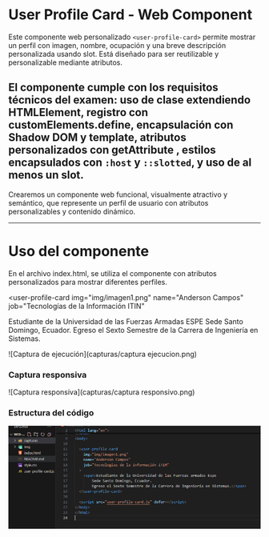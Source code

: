 # User Profile Card - Web Component

Este componente web personalizado `<user-profile-card>` permite mostrar un perfil con imagen, nombre, ocupación y una breve descripción personalizada usando slot. Está diseñado para ser reutilizable y personalizable mediante atributos.

El componente cumple con los requisitos técnicos del examen: uso de clase extendiendo HTMLElement, registro con customElements.define, encapsulación con Shadow DOM y template, atributos personalizados con getAttribute , estilos encapsulados con `:host` y `::slotted`, y uso de al menos un slot.
--------------

Crearemos un componente web funcional, visualmente atractivo y semántico, que represente un perfil de usuario con atributos personalizables y contenido dinámico.

------------------

# Uso del componente
En el archivo index.html, se utiliza el componente con atributos personalizados para mostrar diferentes perfiles.

<user-profile-card
  img="img/imagen1.png"
  name="Anderson Campos"
  job="Tecnologías de la Información ITIN"
>
  <span>Estudiante de la Universidad de las Fuerzas Armadas ESPE Sede Santo Domingo, Ecuador. Egreso el Sexto Semestre de la Carrera de Ingeniería en Sistemas.</span>
</user-profile-card>

<script src="user-profile-card.js" defer></script>


![Captura de ejecución](capturas/captura ejecucion.png)

### Captura responsiva

![Captura responsiva](capturas/captura responsivo.png)

### Estructura del código

![Estructura del código](capturas/estructuraCodigo.png)
